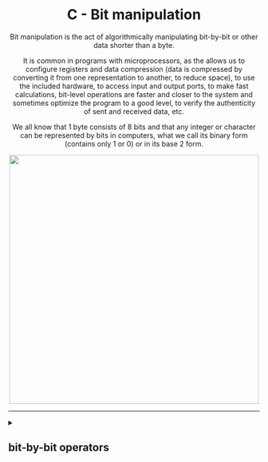 <div id="header" align="center">
<h1>C - Bit manipulation</h1>
<p>Bit manipulation is the act of algorithmically manipulating bit-by-bit or other data shorter than a byte.</p>

<p>It is common in programs with microprocessors, as the allows us to configure registers and data compression (data is compressed by converting it from one representation to another, to reduce space), to use the included hardware, to access input and output ports, to make fast calculations, bit-level operations are faster and closer to the system and sometimes optimize the program to a good level, to verify the authenticity of sent and received data, etc.</p>

<p>We all know that 1 byte consists of 8 bits and that any integer or character can be represented by bits in computers, what we call its binary form (contains only 1 or 0) or in its base 2 form.</p>

<img width="500" src="https://cdn-media-1.freecodecamp.org/images/1*GtkdWOFKMEGrzvYzsK9pZg.gif">
</div>

---

<details>
  <summary>
    <h2>bit-by-bit operators</h2>
  </summary>
  
  * [ & - operator AND ](#AND)
  
  * [ | - operator OR ](#OR)
  
  * [ ^ - operator XOR ](#XOR)
  
  * [ ~ - operator NOT ](#NOT)
 
  <h3 name="AND">AND (&)</h3>
  This operator is a multiplication operator
example:

```
a = b & c -> where in binary: b = 10101010
                              c = 11001100

10101010 & -> if both bits, which are in the same position are '1' the result will also be '1'.
11001100
--------
10001000
```
  <h3 name="OR">OR (|)</h3>
  This operator is an addition operator, where any of the bits in the same position is '1', the result will be '1'.
Example:

```
a = b | c -> b = 10101010
             c = 11001100
10101010 |
11001100
--------
11101110
```
  <h3 name="XOR">XOR (^)</h3>
  This operator is of an or-exclusivity, where the difference of states in bits of equal position will result in '1', and equality of state will result in '0', it can be understood as ( one or the other, but not both ).
example:

```
a = b ^ c -> b = 10101010
             c = 11001100
10101010 ^
11001100
--------
01100110
```
  <h3 name="NOT">NOT (~)</h3>
  This operation only applies to one element, but inverts the bit values of the element involved.
example:

```
a = ~b -> b = 10101010

~10101010
 --------
 01010101
```
</details>
